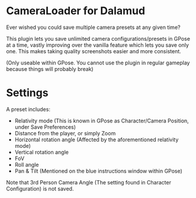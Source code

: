 # CameraLoader for Dalamud
Ever wished you could save multiple camera presets at any given time?

This plugin lets you save unlimited camera configurations/presets in GPose at a time, vastly improving over the vanilla feature which lets you save only one. This makes taking quality screenshots easier and more consistent.

(Only useable within GPose. You cannot use the plugin in regular gameplay because things will probably break)

# Settings
A preset includes:
* Relativity mode (This is known in GPose as Character/Camera Position, under Save Preferences)
* Distance from the player, or simply Zoom
* Horizontal rotation angle (Affected by the aforementioned relativity mode)
* Vertical rotation angle
* FoV
* Roll angle
* Pan & Tilt (Mentioned on the blue instructions window within GPose)

Note that 3rd Person Camera Angle (The setting found in Character Configuration) is not saved.
